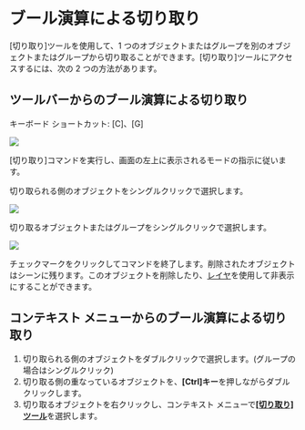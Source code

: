 # ブール演算による切り取り

[切り取り]ツールを使用して、1 つのオブジェクトまたはグループを別のオブジェクトまたはグループから切り取ることができます。[切り取り]ツールにアクセスするには、次の 2 つの方法があります。

## ツールバーからのブール演算による切り取り

キーボード ショートカット: [C]、[G]

![](../.gitbook/assets/cut\_tool.png)

[切り取り]コマンドを実行し、画面の左上に表示されるモードの指示に従います。

切り取られる側のオブジェクトをシングルクリックで選択します。

![](../.gitbook/assets/boolean\_cut.png)

切り取るオブジェクトまたはグループをシングルクリックで選択します。

![](../.gitbook/assets/boolean\_cut2.png)

チェックマークをクリックしてコマンドを終了します。削除されたオブジェクトはシーンに残ります。このオブジェクトを削除したり、[レイヤ](layers.md)を使用して非表示にすることができます。

## コンテキスト メニューからのブール演算による切り取り

1. 切り取られる側のオブジェクトをダブルクリックで選択します。(グループの場合はシングルクリック)
2. 切り取る側の重なっているオブジェクトを、**[Ctrl]キー**を押しながらダブルクリックします。
3. 切り取るオブジェクトを右クリックし、コンテキスト メニューで[**[切り取り]ツール**](https://github.com/FormIt3D/autodesk-formit-360-windows-help/tree/c377e7b8a3b8e43e684321d0b7de867608d317a3/tool-library/boolean-operations.md)を選択します。
